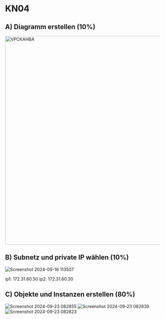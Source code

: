 # KN04

## A) Diagramm erstellen (10%)

<img width="677" alt="VPCKAHBA" src="https://github.com/user-attachments/assets/4b5653a1-3f9c-42bb-ae74-f94228a48724">

## B) Subnetz und private IP wählen (10%)

![Screenshot 2024-09-16 113507](https://github.com/user-attachments/assets/1b00b117-1ba4-4dfa-8adf-8ff1f754aa49)

ip1: 172.31.60.50
ip2: 172.31.60.30

## C) Objekte und Instanzen erstellen (80%)

![Screenshot 2024-09-23 082855](https://github.com/user-attachments/assets/67e386d1-87c2-4a42-b406-36905c69dce1)
![Screenshot 2024-09-23 082839](https://github.com/user-attachments/assets/5d1406f5-5924-46b4-aed9-c244aa6a7d54)
![Screenshot 2024-09-23 082823](https://github.com/user-attachments/assets/d68594fb-d196-4a69-8482-89bb1bc210ea)
